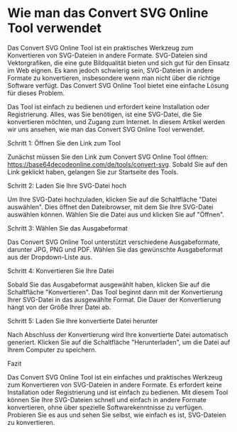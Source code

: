 Wie man das Convert SVG Online Tool verwendet
=============================================

Das Convert SVG Online Tool ist ein praktisches Werkzeug zum Konvertieren von SVG-Dateien in andere Formate. SVG-Dateien sind Vektorgrafiken, die eine gute Bildqualität bieten und sich gut für den Einsatz im Web eignen. Es kann jedoch schwierig sein, SVG-Dateien in andere Formate zu konvertieren, insbesondere wenn man nicht über die richtige Software verfügt. Das Convert SVG Online Tool bietet eine einfache Lösung für dieses Problem.

Das Tool ist einfach zu bedienen und erfordert keine Installation oder Registrierung. Alles, was Sie benötigen, ist eine SVG-Datei, die Sie konvertieren möchten, und Zugang zum Internet. In diesem Artikel werden wir uns ansehen, wie man das Convert SVG Online Tool verwendet.

Schritt 1: Öffnen Sie den Link zum Tool

Zunächst müssen Sie den Link zum Convert SVG Online Tool öffnen: <https://base64decodeonline.com/de/tools/convert-svg>. Sobald Sie auf den Link geklickt haben, gelangen Sie zur Startseite des Tools.

Schritt 2: Laden Sie Ihre SVG-Datei hoch

Um Ihre SVG-Datei hochzuladen, klicken Sie auf die Schaltfläche "Datei auswählen". Dies öffnet den Dateibrowser, mit dem Sie Ihre SVG-Datei auswählen können. Wählen Sie die Datei aus und klicken Sie auf "Öffnen".

Schritt 3: Wählen Sie das Ausgabeformat

Das Convert SVG Online Tool unterstützt verschiedene Ausgabeformate, darunter JPG, PNG und PDF. Wählen Sie das gewünschte Ausgabeformat aus der Dropdown-Liste aus.

Schritt 4: Konvertieren Sie Ihre Datei

Sobald Sie das Ausgabeformat ausgewählt haben, klicken Sie auf die Schaltfläche "Konvertieren". Das Tool beginnt dann mit der Konvertierung Ihrer SVG-Datei in das ausgewählte Format. Die Dauer der Konvertierung hängt von der Größe Ihrer Datei ab.

Schritt 5: Laden Sie Ihre konvertierte Datei herunter

Nach Abschluss der Konvertierung wird Ihre konvertierte Datei automatisch generiert. Klicken Sie auf die Schaltfläche "Herunterladen", um die Datei auf Ihrem Computer zu speichern.

Fazit

Das Convert SVG Online Tool ist ein einfaches und praktisches Werkzeug zum Konvertieren von SVG-Dateien in andere Formate. Es erfordert keine Installation oder Registrierung und ist einfach zu bedienen. Mit diesem Tool können Sie Ihre SVG-Dateien schnell und einfach in andere Formate konvertieren, ohne über spezielle Softwarekenntnisse zu verfügen. Probieren Sie es aus und sehen Sie selbst, wie einfach es ist, SVG-Dateien zu konvertieren.